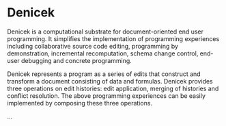 # Denicek

Denicek is a computational substrate for document-oriented end user programming.
It simplifies the implementation of programming experiences including 
collaborative source code editing, programming by demonstration, incremental
recomputation, schema change control, end-user debugging and concrete programming.

Denicek represents a program as a series of edits that construct and transform a 
document consisting of data and formulas. Denicek provides three operations on edit 
histories: edit application, merging of histories and conflict resolution.
The above programming experiences can be easily implemented by composing these 
three operations.


...

